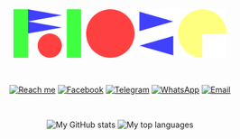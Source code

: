 <div align="center">

<img src="./images/ioze.svg" alt="Rioze!!!!!" width="75%">

&nbsp;

[![Reach me](https://img.shields.io/badge/Reach%20me%20at%20-FFF?&style=for-the-badge&)]()
[![Facebook](https://img.shields.io/badge/Facebook-%234267B2.svg?&style=for-the-badge&logo=facebook&logoColor=white)](https://facebook.com/crioze)
[![Telegram](https://img.shields.io/badge/Telegram-%230088cc.svg?&style=for-the-badge&logo=telegram&logoColor=white)](https://t.me/riozec)
[![WhatsApp](https://img.shields.io/badge/WhatsApp-25D366?style=for-the-badge&logo=whatsapp&logoColor=white)](https://wa.me/6285158231152)
[![Email](https://img.shields.io/badge/Email-EA4335?style=for-the-badge&logo=gmail&logoColor=white)](mailto:cietstrioze@gmail.com)

&nbsp;

<a>![My GitHub stats](https://github-readme-stats.vercel.app/api?username=riozec&border_radius=0&hide_border=true&disable_animations=true&show_icons=true&custom_title=My%20GitHub%20stats)</a>
<a>![My top languages](https://github-readme-stats.vercel.app/api/top-langs/?username=riozec&border_radius=0&hide_border=true&layout=compact&custom_title=My%20top%20languages)</a>

</div>

